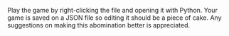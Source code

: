 Play the game by right-clicking the file and opening it with Python.
Your game is saved on a JSON file so editing it should be a piece of cake.
Any suggestions on making this abomination better is appreciated.
